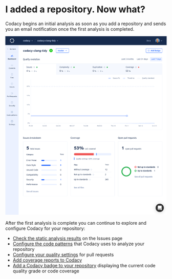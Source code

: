 # I added a repository. Now what?

Codacy begins an initial analysis as soon as you add a repository and sends you an email notification once the first analysis is completed.

![Repository dashboard](../repositories/images/repository-dashboard.png)

After the first analysis is complete you can continue to explore and configure Codacy for your repository:

-   [Check the static analysis results](../repositories/issues-view.md) on the Issues page
-   [Configure the code patterns](../repositories-configure/code-patterns.md) that Codacy uses to analyze your repository
-   [Configure your quality settings](../repositories/quality-settings.md) for pull requests
-   [Add coverage reports to Codacy](../coverage-reporter/adding-coverage-to-your-repository.md)
-   [Add a Codacy badge to your repository](../repositories/badges.md) displaying the current code quality grade or code coverage
